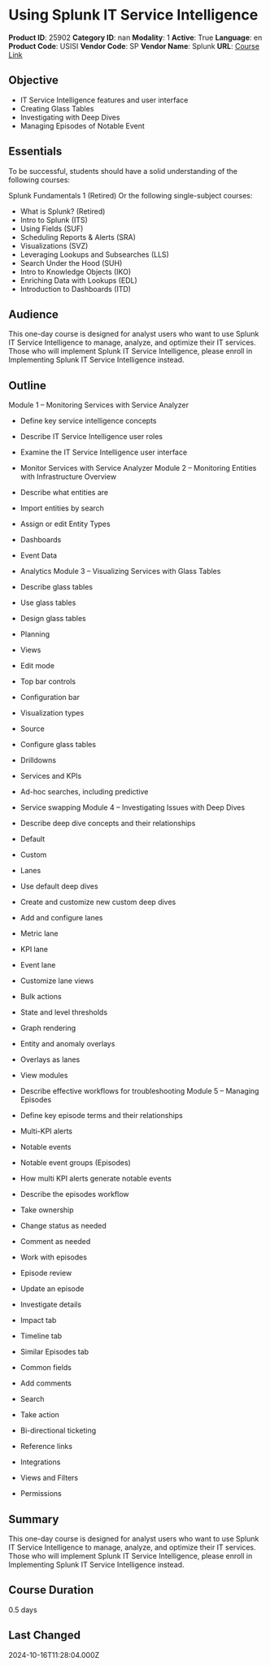 # Using Splunk IT Service Intelligence

**Product ID**: 25902
**Category ID**: nan
**Modality**: 1
**Active**: True
**Language**: en
**Product Code**: USISI
**Vendor Code**: SP
**Vendor Name**: Splunk
**URL**: [Course Link](https://www.fastlaneus.com/course/splunk-usisi)

## Objective
- IT Service Intelligence features and user interface
- Creating Glass Tables
- Investigating with Deep Dives
- Managing Episodes of Notable Event

## Essentials
To be successful, students should have a solid understanding of the following courses:


Splunk Fundamentals 1 (Retired) Or the following single-subject courses:


- What is Splunk? (Retired)
- Intro to Splunk (ITS)
- Using Fields (SUF)
- Scheduling Reports & Alerts (SRA)
- Visualizations (SVZ)
- Leveraging Lookups and Subsearches (LLS)
- Search Under the Hood (SUH)
- Intro to Knowledge Objects (IKO)
- Enriching Data with Lookups (EDL)
- Introduction to Dashboards (ITD)

## Audience
This one-day course is designed for analyst users who want to use Splunk IT Service Intelligence to manage, analyze, and optimize their IT services. Those who will implement Splunk IT Service Intelligence, please enroll in Implementing Splunk IT Service Intelligence instead.

## Outline
Module 1 – Monitoring Services with Service Analyzer



- Define key service intelligence concepts
- Describe IT Service Intelligence user roles
- Examine the IT Service Intelligence user interface
- Monitor Services with Service Analyzer
Module 2 – Monitoring Entities with Infrastructure Overview



- Describe what entities are
- Import entities by search
- Assign or edit Entity Types
- Dashboards
- Event Data
- Analytics
Module 3 – Visualizing Services with Glass Tables



- Describe glass tables
- Use glass tables
- Design glass tables
- Planning
- Views
- Edit mode
- Top bar controls
- Configuration bar
- Visualization types
- Source
- Configure glass tables
- Drilldowns
- Services and KPIs
- Ad-hoc searches, including predictive
- Service swapping
Module 4 – Investigating Issues with Deep Dives



- Describe deep dive concepts and their relationships
- Default
- Custom
- Lanes
- Use default deep dives
- Create and customize new custom deep dives
- Add and configure lanes
- Metric lane
- KPI lane
- Event lane
- Customize lane views
- Bulk actions
- State and level thresholds
- Graph rendering
- Entity and anomaly overlays
- Overlays as lanes
- View modules
- Describe effective workflows for troubleshooting
Module 5 – Managing Episodes



- Define key episode terms and their relationships
- Multi-KPI alerts
- Notable events
- Notable event groups (Episodes)
- How multi KPI alerts generate notable events
- Describe the episodes workflow
- Take ownership
- Change status as needed
- Comment as needed
- Work with episodes
- Episode review
- Update an episode
- Investigate details
- Impact tab
- Timeline tab
- Similar Episodes tab
- Common fields
- Add comments
- Search
- Take action
- Bi-directional ticketing
- Reference links
- Integrations
- Views and Filters
- Permissions

## Summary
This one-day course is designed for analyst users who want to use Splunk IT Service Intelligence to manage, analyze, and optimize their IT services. Those who will implement Splunk IT Service Intelligence, please enroll in Implementing Splunk IT Service Intelligence instead.

## Course Duration
0.5 days

## Last Changed
2024-10-16T11:28:04.000Z
